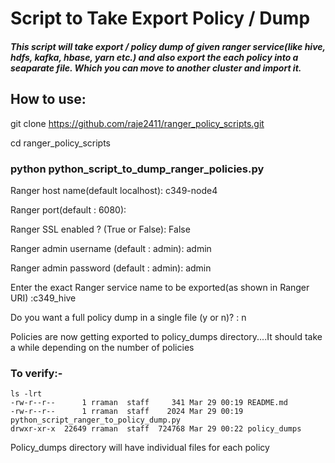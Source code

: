 # Script to Take Export Policy / Dump

##### This script will take export / policy dump of given ranger service(like hive, hdfs, kafka, hbase, yarn etc.) and also export the each policy into a seaparate file.  Which you can move to another cluster and import it.

## How to use:

git clone https://github.com/raje2411/ranger_policy_scripts.git

cd ranger_policy_scripts

### python python_script_to_dump_ranger_policies.py

Ranger host name(default localhost): c349-node4

Ranger port(default : 6080):

Ranger SSL enabled ? (True or False): False

Ranger admin username (default : admin): admin

Ranger admin password (default : admin): admin

Enter the exact Ranger service name to be exported(as shown in Ranger URI) :c349_hive

Do you want a full policy dump in a single file (y or n)? : n

Policies are now getting exported to policy_dumps directory....It should take a while depending on the number of policies

### To verify:-
```
ls -lrt
-rw-r--r--      1 rraman  staff     341 Mar 29 00:19 README.md
-rw-r--r--      1 rraman  staff    2024 Mar 29 00:19 python_script_ranger_to_policy_dump.py
drwxr-xr-x  22649 rraman  staff  724768 Mar 29 00:22 policy_dumps
```

Policy_dumps directory will have individual files for each policy
